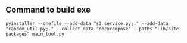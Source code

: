 ## Command to build exe
```
pyinstaller --onefile --add-data "s3_service.py;." --add-data "random_util.py;." --collect-data "docxcompose" --paths "Lib/site-packages" main_tool.py
```